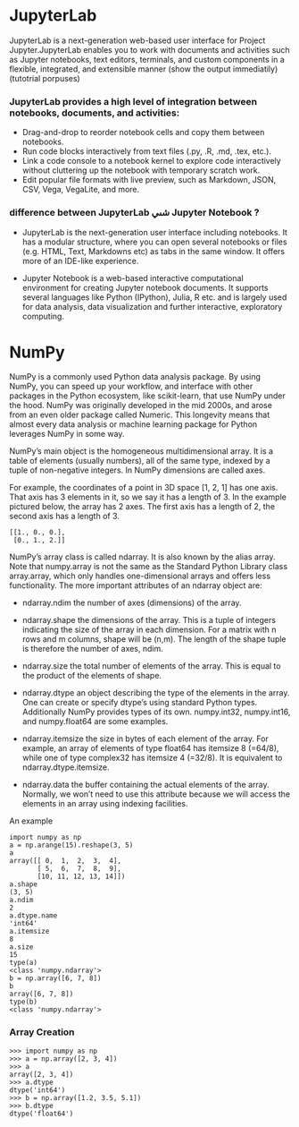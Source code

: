 # JupyterLab 
JupyterLab is a next-generation web-based user interface for Project Jupyter.JupyterLab enables you to work with documents and activities such as Jupyter notebooks, text editors, terminals, and custom components in a flexible, integrated, and extensible manner (show the output immediatily)(tutotrial porpuses)
### JupyterLab provides a high level of integration between notebooks, documents, and activities:
* Drag-and-drop to reorder notebook cells and copy them between notebooks.
* Run code blocks interactively from text files (.py, .R, .md, .tex, etc.).
* Link a code console to a notebook kernel to explore code interactively without cluttering up the notebook with temporary scratch work.
* Edit popular file formats with live preview, such as Markdown, JSON, CSV, Vega, VegaLite, and more.

### difference between JupyterLab شىي Jupyter Notebook  ?


* JupyterLab is the next-generation user interface including notebooks. It has a modular structure, where you can open several notebooks or files (e.g. HTML, Text, Markdowns etc) as tabs in the same window. It offers more of an IDE-like experience.

* Jupyter Notebook is a web-based interactive computational environment for creating Jupyter notebook documents. It supports several languages like Python (IPython), Julia, R etc. and is largely used for data analysis, data visualization and further interactive, exploratory computing.


# NumPy

NumPy is a commonly used Python data analysis package. By using NumPy, you can speed up your workflow, and interface with other packages in the Python ecosystem, like scikit-learn, that use NumPy under the hood. NumPy was originally developed in the mid 2000s, and arose from an even older package called Numeric. This longevity means that almost every data analysis or machine learning package for Python leverages NumPy in some way.


NumPy’s main object is the homogeneous multidimensional array. It is a table of elements (usually numbers), all of the same type, indexed by a tuple of non-negative integers. In NumPy dimensions are called axes.

For example, the coordinates of a point in 3D space [1, 2, 1] has one axis. That axis has 3 elements in it, so we say it has a length of 3. In the example pictured below, the array has 2 axes. The first axis has a length of 2, the second axis has a length of 3.
```
[[1., 0., 0.],
 [0., 1., 2.]]
 ```

 NumPy’s array class is called ndarray. It is also known by the alias array. Note that numpy.array is not the same as the Standard Python Library class array.array, which only handles one-dimensional arrays and offers less functionality. The more important attributes of an ndarray object are:

* ndarray.ndim
the number of axes (dimensions) of the array.

* ndarray.shape
the dimensions of the array. This is a tuple of integers indicating the size of the array in each dimension. For a matrix with n rows and m columns, shape will be (n,m). The length of the shape tuple is therefore the number of axes, ndim.

* ndarray.size
the total number of elements of the array. This is equal to the product of the elements of shape.

* ndarray.dtype
an object describing the type of the elements in the array. One can create or specify dtype’s using standard Python types. Additionally NumPy provides types of its own. numpy.int32, numpy.int16, and numpy.float64 are some examples.

* ndarray.itemsize
the size in bytes of each element of the array. For example, an array of elements of type float64 has itemsize 8 (=64/8), while one of type complex32 has itemsize 4 (=32/8). It is equivalent to ndarray.dtype.itemsize.

* ndarray.data
the buffer containing the actual elements of the array. Normally, we won’t need to use this attribute because we will access the elements in an array using indexing facilities.

An example
```
import numpy as np
a = np.arange(15).reshape(3, 5)
a
array([[ 0,  1,  2,  3,  4],
       [ 5,  6,  7,  8,  9],
       [10, 11, 12, 13, 14]])
a.shape
(3, 5)
a.ndim
2
a.dtype.name
'int64'
a.itemsize
8
a.size
15
type(a)
<class 'numpy.ndarray'>
b = np.array([6, 7, 8])
b
array([6, 7, 8])
type(b)
<class 'numpy.ndarray'>
```
### Array Creation
```
>>> import numpy as np
>>> a = np.array([2, 3, 4])
>>> a
array([2, 3, 4])
>>> a.dtype
dtype('int64')
>>> b = np.array([1.2, 3.5, 5.1])
>>> b.dtype
dtype('float64')
```
